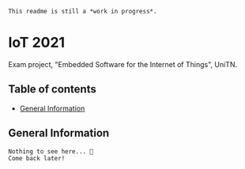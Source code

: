 ```
This readme is still a *work in progress*.
```

# IoT 2021

Exam project, "Embedded Software for the Internet of Things", UniTN.

## Table of contents

* [General Information](#general-information)

## General Information

```
Nothing to see here... 👀
Come back later!
```
